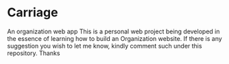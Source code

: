 # Carriage
An organization web app
This is a personal web project being developed in the essence of learning how to build an Organization website.
If there is any suggestion you wish to let me know, kindly comment such under this repository. Thanks
